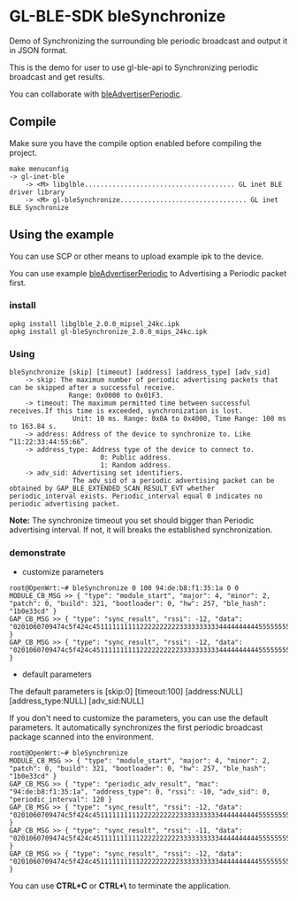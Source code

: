 # GL-BLE-SDK     bleSynchronize

Demo of Synchronizing the surrounding ble periodic broadcast and output it in JSON format.

This is the demo for user to use gl-ble-api to Synchronizing  periodic broadcast and get results.

You can collaborate with [bleAdvertiserPeriodic](../bleAdvertiserPeriodic/README.md).



## Compile

Make sure you have the compile option enabled before compiling the project.

```
make menuconfig
-> gl-inet-ble
	-> <M> libglble...................................... GL inet BLE driver library
	-> <M> gl-bleSynchronize................................ GL inet BLE Synchronize 
```



## Using the example

You can use SCP or other means to upload example ipk to the device.

You can use example [bleAdvertiserPeriodic](../bleAdvertiserPeriodic/README.md) to Advertising a Periodic packet first. 



### install

```shell
opkg install libglble_2.0.0_mipsel_24kc.ipk 
opkg install gl-bleSynchronize_2.0.0_mips_24kc.ipk
```



### Using

```shell
bleSynchronize [skip] [timeout] [address] [address_type] [adv_sid]
	-> skip: The maximum number of periodic advertising packets that can be skipped after a successful receive.
               Range: 0x0000 to 0x01F3.
	-> timeout: The maximum permitted time between successful receives.If this time is exceeded, synchronization is lost. 
				Unit: 10 ms. Range: 0x0A to 0x4000, Time Range: 100 ms to 163.84 s.
	-> address: Address of the device to synchronize to. Like “11:22:33:44:55:66”.
	-> address_type: Address type of the device to connect to.
                       0: Public address.
                       1: Random address.  
	-> adv_sid: Advertising set identifiers.
                The adv_sid of a periodic advertising packet can be obtained by GAP_BLE_EXTENDED_SCAN_RESULT_EVT whether 						periodic_interval exists. Periodic_interval equal 0 indicates no periodic advertising packet.
```

**Note:** The synchronize timeout you set should bigger than Periodic advertising interval. If not, it will breaks the established synchronization. 



### demonstrate

- customize parameters 

```shell
root@OpenWrt:~# bleSynchronize 0 100 94:de:b8:f1:35:1a 0 0
MODULE_CB_MSG >> { "type": "module_start", "major": 4, "minor": 2, "patch": 0, "build": 321, "bootloader": 0, "hw": 257, "ble_hash": "1b0e33cd" }
GAP_CB_MSG >> { "type": "sync_result", "rssi": -12, "data": "0201060709474c5f424c45111111111122222222223333333333444444444455555555556666666666777777777788888888889999999999000000000011111111112222222222333333333344444444445555555555666666666677777777778888888888999999999900000000001111111111222222222233333333334444444444555555555566666666667777777777888888888899999999990000000000111111111122222222223333333333444444444455555555556666666666777777777788888888889999999999000000000011111111112222222222333333333344" }
GAP_CB_MSG >> { "type": "sync_result", "rssi": -12, "data": "0201060709474c5f424c45111111111122222222223333333333444444444455555555556666666666777777777788888888889999999999000000000011111111112222222222333333333344444444445555555555666666666677777777778888888888999999999900000000001111111111222222222233333333334444444444555555555566666666667777777777888888888899999999990000000000111111111122222222223333333333444444444455555555556666666666777777777788888888889999999999000000000011111111112222222222333333333344" }
```

- default parameters

The default parameters is [skip:0] [timeout:100] [address:NULL] [address_type:NULL] [adv_sid:NULL]

If you don't need to customize the parameters, you can use the default parameters. It automatically synchronizes the first periodic broadcast package scanned into the environment.

```shell
root@OpenWrt:~# bleSynchronize 
MODULE_CB_MSG >> { "type": "module_start", "major": 4, "minor": 2, "patch": 0, "build": 321, "bootloader": 0, "hw": 257, "ble_hash": "1b0e33cd" }
GAP_CB_MSG >> { "type": "periodic_adv_result", "mac": "94:de:b8:f1:35:1a", "address_type": 0, "rssi": -10, "adv_sid": 0, "periodic_interval": 120 }
GAP_CB_MSG >> { "type": "sync_result", "rssi": -12, "data": "0201060709474c5f424c45111111111122222222223333333333444444444455555555556666666666777777777788888888889999999999000000000011111111112222222222333333333344444444445555555555666666666677777777778888888888999999999900000000001111111111222222222233333333334444444444555555555566666666667777777777888888888899999999990000000000111111111122222222223333333333444444444455555555556666666666777777777788888888889999999999000000000011111111112222222222333333333344" }
GAP_CB_MSG >> { "type": "sync_result", "rssi": -11, "data": "0201060709474c5f424c45111111111122222222223333333333444444444455555555556666666666777777777788888888889999999999000000000011111111112222222222333333333344444444445555555555666666666677777777778888888888999999999900000000001111111111222222222233333333334444444444555555555566666666667777777777888888888899999999990000000000111111111122222222223333333333444444444455555555556666666666777777777788888888889999999999000000000011111111112222222222333333333344" }
GAP_CB_MSG >> { "type": "sync_result", "rssi": -12, "data": "0201060709474c5f424c45111111111122222222223333333333444444444455555555556666666666777777777788888888889999999999000000000011111111112222222222333333333344444444445555555555666666666677777777778888888888999999999900000000001111111111222222222233333333334444444444555555555566666666667777777777888888888899999999990000000000111111111122222222223333333333444444444455555555556666666666777777777788888888889999999999000000000011111111112222222222333333333344" }
```

You can use **CTRL+C** or **CTRL+\\** to terminate the application.

